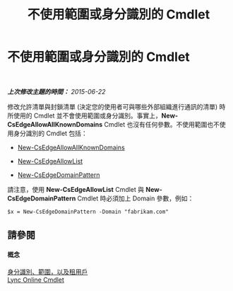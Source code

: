 ﻿---
title: 不使用範圍或身分識別的 Cmdlet
TOCTitle: 不使用範圍或身分識別的 Cmdlet
ms:assetid: 9c50c732-3c64-4b6a-96fd-8f528eb739ce
ms:mtpsurl: https://technet.microsoft.com/zh-tw/library/Dn362824(v=OCS.15)
ms:contentKeyID: 56269128
ms.date: 08/24/2015
mtps_version: v=OCS.15
ms.translationtype: HT
---

# 不使用範圍或身分識別的 Cmdlet

 

_**上次修改主題的時間：** 2015-06-22_

修改允許清單與封鎖清單 (決定您的使用者可與哪些外部組織進行通訊的清單) 時所使用的 Cmdlet 並不會使用範圍或身分識別。事實上，**New-CsEdgeAllowAllKnownDomains** Cmdlet 也沒有任何參數。不使用範圍也不使用身分識別的 Cmdlet 包括：

  - [New-CsEdgeAllowAllKnownDomains](https://docs.microsoft.com/powershell/module/skype/New-CsEdgeAllowAllKnownDomains)

  - [New-CsEdgeAllowList](https://docs.microsoft.com/powershell/module/skype/New-CsEdgeAllowList)

  - [New-CsEdgeDomainPattern](https://docs.microsoft.com/powershell/module/skype/New-CsEdgeDomainPattern)

請注意，使用 **New-CsEdgeAllowList** Cmdlet 與 **New-CsEdgeDomainPattern** Cmdlet 時必須加上 Domain 參數，例如：

    $x = New-CsEdgeDomainPattern -Domain "fabrikam.com"

## 請參閱

#### 概念

[身分識別、範圍，以及租用戶](identities-scopes-and-tenants-in-skype-for-business-online.md)  
[Lync Online Cmdlet](https://docs.microsoft.com/en-us/SkypeForBusiness/set-up-your-computer-for-windows-powershell/set-up-your-computer-for-windows-powershell)

